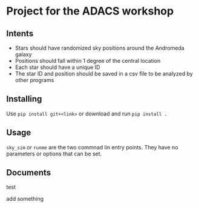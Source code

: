 # Project for the ADACS workshop

## Intents
- Stars should have randomized sky positions around the Andromeda galaxy
- Positions should fall within 1 degree of the central location
- Each star should have a unique ID
- The star ID and position should be saved in a csv file to be analyzed by other programs


## Installing 
Use `pip install git+<link>` or download and run `pip install .`

## Usage 
`sky_sim` or `runme` are the two commnad lin entry points. 
They have no parameters or options that can be set.

## Documents
test 

add something